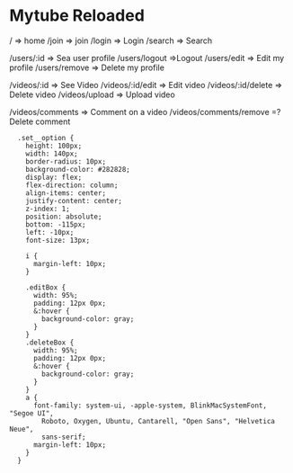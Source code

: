 # Mytube Reloaded

/ => home
/join => join
/login => Login
/search => Search

/users/:id => Sea user profile
/users/logout =>Logout
/users/edit => Edit my profile
/users/remove => Delete my profile

/videos/:id => See Video
/videos/:id/edit => Edit video
/videos/:id/delete => Delete video
/videos/upload => Upload video

/videos/comments => Comment on a video
/videos/comments/remove =? Delete comment

      .set__option {
        height: 100px;
        width: 140px;
        border-radius: 10px;
        background-color: #282828;
        display: flex;
        flex-direction: column;
        align-items: center;
        justify-content: center;
        z-index: 1;
        position: absolute;
        bottom: -115px;
        left: -10px;
        font-size: 13px;

        i {
          margin-left: 10px;
        }

        .editBox {
          width: 95%;
          padding: 12px 0px;
          &:hover {
            background-color: gray;
          }
        }
        .deleteBox {
          width: 95%;
          padding: 12px 0px;
          &:hover {
            background-color: gray;
          }
        }
        a {
          font-family: system-ui, -apple-system, BlinkMacSystemFont, "Segoe UI",
            Roboto, Oxygen, Ubuntu, Cantarell, "Open Sans", "Helvetica Neue",
            sans-serif;
          margin-left: 10px;
        }
      }
